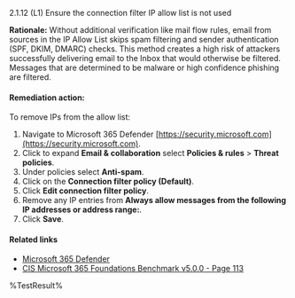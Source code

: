 2.1.12 (L1) Ensure the connection filter IP allow list is not used

**Rationale:**
Without additional verification like mail flow rules, email from sources in the IP Allow List skips spam filtering and sender authentication (SPF, DKIM, DMARC) checks. This method creates a high risk of attackers successfully delivering email to the Inbox that would otherwise be filtered. Messages that are determined to be malware or high confidence phishing are filtered.

#### Remediation action:

To remove IPs from the allow list:
1. Navigate to Microsoft 365 Defender [https://security.microsoft.com](https://security.microsoft.com).
2. Click to expand **Email & collaboration** select **Policies & rules** > **Threat policies**.
3. Under policies select **Anti-spam**.
4. Click on the **Connection filter policy (Default)**.
5. Click **Edit connection filter policy**.
6. Remove any IP entries from **Always allow messages from the following IP addresses or address range:**.
7. Click **Save**.

#### Related links

* [Microsoft 365 Defender](https://security.microsoft.com)
* [CIS Microsoft 365 Foundations Benchmark v5.0.0 - Page 113](https://www.cisecurity.org/benchmark/microsoft_365)

<!--- Results --->
%TestResult%